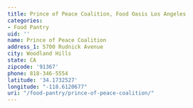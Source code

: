 ```yaml
---
title: Prince of Peace Coalition, Food Oasis Los Angeles
categories:
- Food Pantry
uid: ''
name: Prince of Peace Coalition
address_1: 5700 Rudnick Avenue
city: Woodland Hills
state: CA
zipcode: '91367'
phone: 818-346-5554
latitude: '34.1732527'
longitude: "-118.6120677"
uri: "/food-pantry/prince-of-peace-coalition/"
---
```


